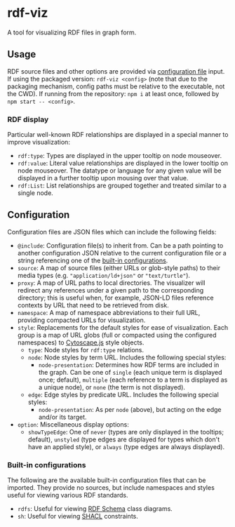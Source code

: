 # rdf-viz

A tool for visualizing RDF files in graph form.

## Usage

RDF source files and other options are provided via
[configuration file](#configuration) input. If using the packaged version:
`rdf-viz <config>` (note that due to the packaging mechanism, config paths must
be relative to the executable, not the CWD). If running from the repository:
`npm i` at least once, followed by `npm start -- <config>`.

### RDF display

Particular well-known RDF relationships are displayed in a special manner to
improve visualization:

-   `rdf:type`: Types are displayed in the upper tooltip on node mouseover.
-   `rdf:value`: Literal value relationships are displayed in the lower tooltip
    on node mouseover. The datatype or language for any given value will be
    displayed in a further tooltip upon mousing over that value.
-   `rdf:List`: List relationships are grouped together and treated similar to a
    single node.

## Configuration

Configuration files are JSON files which can include the following fields:

-   `@include`: Configuration file(s) to inherit from. Can be a path pointing to
    another configuration JSON relative to the current configuration file or a
    string referencing one of the
    [built-in configurations](#built-in-configurations).
-   `source`: A map of source files (either URLs or glob-style paths) to their
    media types (e.g. `"application/ld+json"` or `"text/turtle"`).
-   `proxy`: A map of URL paths to local directories. The visualizer will
    redirect any references under a given path to the corresponding directory;
    this is useful when, for example, JSON-LD files reference contexts by URL
    that need to be retrieved from disk.
-   `namespace`: A map of namespace abbreviations to their full URL, providing
    compacted URLs for visualization.
-   `style`: Replacements for the default styles for ease of visualization. Each
    group is a map of URL globs (full or compacted using the configured
    namespaces) to [Cytoscape.js](js.cytoscape.org) style objects.
    -   `type`: Node styles for `rdf:type` relations.
    -   `node`: Node styles by term URL. Includes the following special styles:
        -   `node-presentation`: Determines how RDF terms are included in the
            graph. Can be one of `single` (each unique term is displayed once;
            default), `multiple` (each reference to a term is displayed as a
            unique node), or `none` (the term is not displayed).
    -   `edge`: Edge styles by predicate URL. Includes the following special
        styles:
        -   `node-presentation`: As per `node` (above), but acting on the edge
            and/or its target.
-   `option`: Miscellaneous display options:
    -   `showTypeEdge`: One of `never` (types are only displayed in the
        tooltips; default), `unstyled` (type edges are displayed for types which
        don't have an applied style), or `always` (type edges are always
        displayed).

### Built-in configurations

The following are the available built-in configuration files that can be
imported. They provide no sources, but include namespaces and styles useful for
viewing various RDF standards.

-   `rdfs`: Useful for viewing [RDF Schema](https://www.w3.org/TR/rdf-schema/)
    class diagrams.
-   `sh`: Useful for viewing [SHACL](https://www.w3.org/TR/shacl/) constraints.
